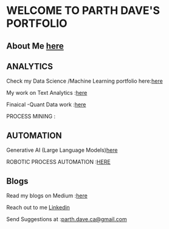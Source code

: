 # WELCOME TO PARTH DAVE'S PORTFOLIO 

## About Me [here](aboutme.md)

## ANALYTICS
Check my Data Science /Machine Learning portfolio here:[here](ML.md)

My work on Text Analytics :[here](NLP.md)

Finaical -Quant Data work :[here](finance.md)

PROCESS MINING : 

## AUTOMATION

Generative AI (Large Language Models)[here](genai.md)

ROBOTIC PROCESS AUTOMATION :[HERE](RPA.md)


## Blogs 

Read my blogs on Medium :[here](medium.md)

Reach out to me [Linkedin](https://www.linkedin.com/in/parth-dave-a98612b7/)

Send Suggestions at :parth.dave.ca@gmail.com
